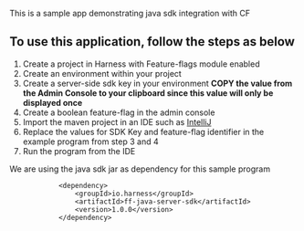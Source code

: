 This is a sample app demonstrating java sdk integration with CF 

## To use this application, follow the steps as below ##

1) Create a project in Harness with Feature-flags module enabled
2) Create an environment within your project
3) Create a server-side sdk key in your environment **COPY the value from the Admin Console to your clipboard since this value will only be displayed once**
4) Create a boolean feature-flag in the admin console
5) Import the maven project in an IDE such as [IntelliJ](https://www.jetbrains.com/idea/)
6) Replace the values for SDK Key and feature-flag identifier in the example program from step 3 and 4
7) Run the program from the IDE

We are using the java sdk jar as dependency for this sample program
``` 
            <dependency>
                <groupId>io.harness</groupId>
                <artifactId>ff-java-server-sdk</artifactId>
                <version>1.0.0</version>
            </dependency>
```

